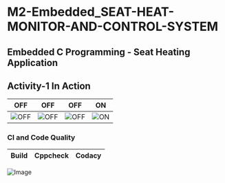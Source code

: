 # M2-Embedded_SEAT-HEAT-MONITOR-AND-CONTROL-SYSTEM

 
## Embedded C Programming - Seat Heating Application
## Activity-1 In Action

|OFF|OFF|OFF|ON|
|:--:|:--:|:--:|:--:|
|![OFF](https://user-images.githubusercontent.com/80662569/116460814-1e747f00-a885-11eb-9361-7d70ba90e82d.PNG) |![OFF](https://user-images.githubusercontent.com/80662569/116460808-1c122500-a885-11eb-8023-4ab0ec876fa6.PNG)|![OFF](https://user-images.githubusercontent.com/80662569/116460810-1ddbe880-a885-11eb-9460-5a43f89de00e.PNG)|![ON](https://user-images.githubusercontent.com/80662569/116460813-1ddbe880-a885-11eb-90f1-d0da5705cd19.PNG)|

### CI and Code Quality

|Build|Cppcheck|Codacy|
|:--:|:--:|:--:|
![Image](https://app.codacy.com/gh/sababegums/M2-Embedded_SEAT-HEAT-MONITOR-AND-CONTROL-SYSTEM/dashboard?utm_source=github.com&utm_medium=referral&utm_content=sababegums/M2-Embedded_SEAT-HEAT-MONITOR-AND-CONTROL-SYSTEM&utm_campaign=Badge_Grade)
